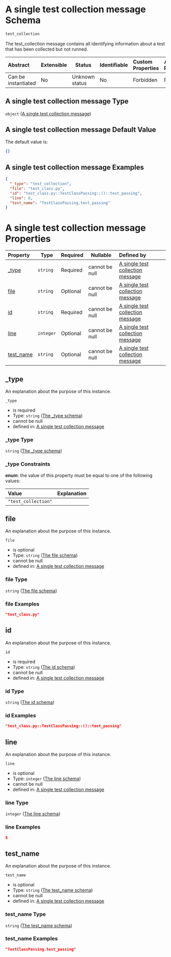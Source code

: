 # A single test collection message Schema

```txt
test_collection
```

The test_collection message contains all identifying information about a test that has been collected but not runned.


| Abstract            | Extensible | Status         | Identifiable | Custom Properties | Additional Properties | Access Restrictions | Defined In                                                                                            |
| :------------------ | ---------- | -------------- | ------------ | :---------------- | --------------------- | ------------------- | ----------------------------------------------------------------------------------------------------- |
| Can be instantiated | No         | Unknown status | No           | Forbidden         | Forbidden             | none                | [test_collection.schema.json](../../../spec/0.0.1/test_collection.schema.json "open original schema") |

## A single test collection message Type

`object` ([A single test collection message](test_collection.md))

## A single test collection message Default Value

The default value is:

```json
{}
```

## A single test collection message Examples

```json
{
  "_type": "test_collection",
  "file": "test_class.py",
  "id": "test_class.py::TestClassPassing::()::test_passing",
  "line": 8,
  "test_name": "TestClassPassing.test_passing"
}
```

# A single test collection message Properties

| Property                | Type      | Required | Nullable       | Defined by                                                                                                                             |
| :---------------------- | --------- | -------- | -------------- | :------------------------------------------------------------------------------------------------------------------------------------- |
| [\_type](#_type)        | `string`  | Required | cannot be null | [A single test collection message](test_collection-properties-the-_type-schema.md "\#/properties/\_type#/properties/\_type")           |
| [file](#file)           | `string`  | Optional | cannot be null | [A single test collection message](test_collection-properties-the-file-schema.md "\#/properties/file#/properties/file")                |
| [id](#id)               | `string`  | Required | cannot be null | [A single test collection message](test_collection-properties-the-id-schema.md "\#/properties/id#/properties/id")                      |
| [line](#line)           | `integer` | Optional | cannot be null | [A single test collection message](test_collection-properties-the-line-schema.md "\#/properties/line#/properties/line")                |
| [test_name](#test_name) | `string`  | Optional | cannot be null | [A single test collection message](test_collection-properties-the-test_name-schema.md "\#/properties/test_name#/properties/test_name") |

## \_type

An explanation about the purpose of this instance.


`_type`

-   is required
-   Type: `string` ([The \_type schema](test_collection-properties-the-_type-schema.md))
-   cannot be null
-   defined in: [A single test collection message](test_collection-properties-the-_type-schema.md "\#/properties/\_type#/properties/\_type")

### \_type Type

`string` ([The \_type schema](test_collection-properties-the-_type-schema.md))

### \_type Constraints

**enum**: the value of this property must be equal to one of the following values:

| Value               | Explanation |
| :------------------ | ----------- |
| `"test_collection"` |             |

## file

An explanation about the purpose of this instance.


`file`

-   is optional
-   Type: `string` ([The file schema](test_collection-properties-the-file-schema.md))
-   cannot be null
-   defined in: [A single test collection message](test_collection-properties-the-file-schema.md "\#/properties/file#/properties/file")

### file Type

`string` ([The file schema](test_collection-properties-the-file-schema.md))

### file Examples

```json
"test_class.py"
```

## id

An explanation about the purpose of this instance.


`id`

-   is required
-   Type: `string` ([The id schema](test_collection-properties-the-id-schema.md))
-   cannot be null
-   defined in: [A single test collection message](test_collection-properties-the-id-schema.md "\#/properties/id#/properties/id")

### id Type

`string` ([The id schema](test_collection-properties-the-id-schema.md))

### id Examples

```json
"test_class.py::TestClassPassing::()::test_passing"
```

## line

An explanation about the purpose of this instance.


`line`

-   is optional
-   Type: `integer` ([The line schema](test_collection-properties-the-line-schema.md))
-   cannot be null
-   defined in: [A single test collection message](test_collection-properties-the-line-schema.md "\#/properties/line#/properties/line")

### line Type

`integer` ([The line schema](test_collection-properties-the-line-schema.md))

### line Examples

```json
8
```

## test_name

An explanation about the purpose of this instance.


`test_name`

-   is optional
-   Type: `string` ([The test_name schema](test_collection-properties-the-test_name-schema.md))
-   cannot be null
-   defined in: [A single test collection message](test_collection-properties-the-test_name-schema.md "\#/properties/test_name#/properties/test_name")

### test_name Type

`string` ([The test_name schema](test_collection-properties-the-test_name-schema.md))

### test_name Examples

```json
"TestClassPassing.test_passing"
```
